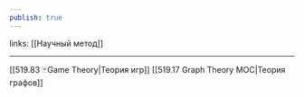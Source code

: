 ```yaml
---
publish: true
---
```

links: [[Научный метод]]

---

[[519.83 🃏Game Theory|Теория игр]]
[[519.17 Graph Theory MOC|Теория графов]]